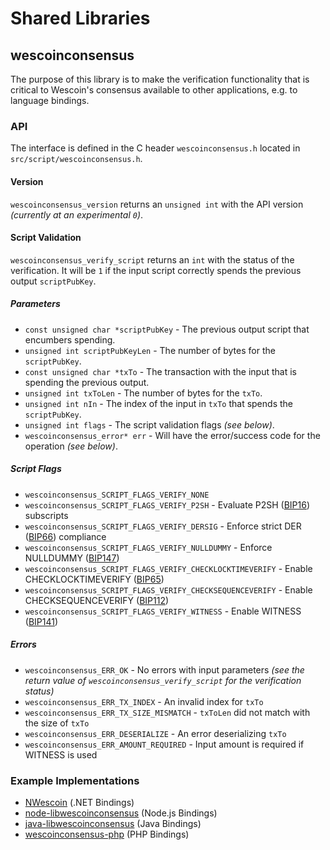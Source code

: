Shared Libraries
================

## wescoinconsensus

The purpose of this library is to make the verification functionality that is critical to Wescoin's consensus available to other applications, e.g. to language bindings.

### API

The interface is defined in the C header `wescoinconsensus.h` located in  `src/script/wescoinconsensus.h`.

#### Version

`wescoinconsensus_version` returns an `unsigned int` with the API version *(currently at an experimental `0`)*.

#### Script Validation

`wescoinconsensus_verify_script` returns an `int` with the status of the verification. It will be `1` if the input script correctly spends the previous output `scriptPubKey`.

##### Parameters
- `const unsigned char *scriptPubKey` - The previous output script that encumbers spending.
- `unsigned int scriptPubKeyLen` - The number of bytes for the `scriptPubKey`.
- `const unsigned char *txTo` - The transaction with the input that is spending the previous output.
- `unsigned int txToLen` - The number of bytes for the `txTo`.
- `unsigned int nIn` - The index of the input in `txTo` that spends the `scriptPubKey`.
- `unsigned int flags` - The script validation flags *(see below)*.
- `wescoinconsensus_error* err` - Will have the error/success code for the operation *(see below)*.

##### Script Flags
- `wescoinconsensus_SCRIPT_FLAGS_VERIFY_NONE`
- `wescoinconsensus_SCRIPT_FLAGS_VERIFY_P2SH` - Evaluate P2SH ([BIP16](https://github.com/wescoin/bips/blob/master/bip-0016.mediawiki)) subscripts
- `wescoinconsensus_SCRIPT_FLAGS_VERIFY_DERSIG` - Enforce strict DER ([BIP66](https://github.com/wescoin/bips/blob/master/bip-0066.mediawiki)) compliance
- `wescoinconsensus_SCRIPT_FLAGS_VERIFY_NULLDUMMY` - Enforce NULLDUMMY ([BIP147](https://github.com/wescoin/bips/blob/master/bip-0147.mediawiki))
- `wescoinconsensus_SCRIPT_FLAGS_VERIFY_CHECKLOCKTIMEVERIFY` - Enable CHECKLOCKTIMEVERIFY ([BIP65](https://github.com/wescoin/bips/blob/master/bip-0065.mediawiki))
- `wescoinconsensus_SCRIPT_FLAGS_VERIFY_CHECKSEQUENCEVERIFY` - Enable CHECKSEQUENCEVERIFY ([BIP112](https://github.com/wescoin/bips/blob/master/bip-0112.mediawiki))
- `wescoinconsensus_SCRIPT_FLAGS_VERIFY_WITNESS` - Enable WITNESS ([BIP141](https://github.com/wescoin/bips/blob/master/bip-0141.mediawiki))

##### Errors
- `wescoinconsensus_ERR_OK` - No errors with input parameters *(see the return value of `wescoinconsensus_verify_script` for the verification status)*
- `wescoinconsensus_ERR_TX_INDEX` - An invalid index for `txTo`
- `wescoinconsensus_ERR_TX_SIZE_MISMATCH` - `txToLen` did not match with the size of `txTo`
- `wescoinconsensus_ERR_DESERIALIZE` - An error deserializing `txTo`
- `wescoinconsensus_ERR_AMOUNT_REQUIRED` - Input amount is required if WITNESS is used

### Example Implementations
- [NWescoin](https://github.com/NicolasDorier/NWescoin/blob/master/NWescoin/Script.cs#L814) (.NET Bindings)
- [node-libwescoinconsensus](https://github.com/bitpay/node-libwescoinconsensus) (Node.js Bindings)
- [java-libwescoinconsensus](https://github.com/dexX7/java-libwescoinconsensus) (Java Bindings)
- [wescoinconsensus-php](https://github.com/Bit-Wasp/wescoinconsensus-php) (PHP Bindings)

